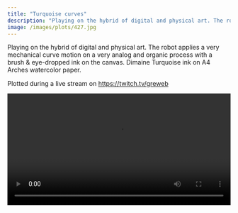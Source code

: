 ```yaml
---
title: "Turquoise curves"
description: "Playing on the hybrid of digital and physical art. The robot applies a very mechanical curve motion on a very analog and organic process with a brush & eye-dropped ink on the canvas. Dimaine Turquoise ink on A4 Arches watercolor paper."
image: /images/plots/427.jpg
---
```


Playing on the hybrid of digital and physical art. The robot applies a very mechanical curve motion on a very analog and organic process with a brush & eye-dropped ink on the canvas. Dimaine Turquoise ink on A4 Arches watercolor paper.

Plotted during a live stream on https://twitch.tv/greweb

<video loop autoplay controls src="/images/plots/427.mp4" width="100%"></video>
